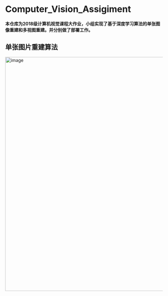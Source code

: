 # Computer_Vision_Assigiment

**本仓库为2018级计算机视觉课程大作业，小组实现了基于深度学习算法的单张图像重建和多视图重建。并分别做了部署工作。**

## 单张图片重建算法



<img width="749" alt="image" src="https://user-images.githubusercontent.com/48858285/123357731-b00a1f80-d59c-11eb-98fb-2429dae39c33.png">
